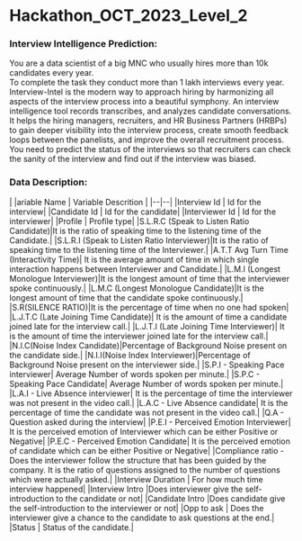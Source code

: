 # Hackathon_OCT_2023_Level_2

### Interview Intelligence Prediction:
You are a data scientist of a big MNC who usually hires more than 10k candidates every year.<br>
To complete the task they conduct more than 1 lakh interviews every year.<br>
Interview-Intel is the modern way to approach hiring by harmonizing all aspects of the interview process into a beautiful symphony. An interview intelligence tool records transcribes, and analyzes candidate conversations. It helps the hiring managers, recruiters, and HR Business Partners (HRBPs) to gain deeper visibility into the interview process, create smooth feedback loops between the panelists, and improve the overall recruitment process.<br>
You need to predict the status of the interviews so that recruiters can check the sanity of the interview and find out if the interview was biased.<br>

### Data Description:

| |ariable Name | Variable Descrition |
|--|--|
|Interview Id | Id for the interview|
|Candidate Id | Id for the candidate|
|Interviewer Id | Id for the interviewer|
|Profile | Profile type|
|S.L.R.C (Speak to Listen Ratio Candidate)|It is the ratio of speaking time to the listening time of the Candidate.|
|S.L.R.I (Speak to Listen Ratio Interviewer)|It is the ratio of speaking time to the listening time of the Interviewer.|
|A.T.T Avg Turn Time (Interactivity Time)| It is the average amount of time in which single interaction happens between Interviewer and Candidate.|
|L.M.I (Longest Monologue Interviewer)|It is the longest amount of time that the interviewer spoke continuously.|
|L.M.C (Longest Monologue Candidate)|It is the longest amount of time that the candidate spoke continuously.|
|S.R(SILENCE RATIO)|It is the percentage of time when no one had spoken|
|L.J.T.C (Late Joining Time Candidate)| It is the amount of time a candidate joined late for the interview call.|
|L.J.T.I (Late Joining Time Interviewer)| It is the amount of time the interviewer joined late for the interview call.|
|N.I.C(Noise Index Candidate)|Percentage of Background Noise present on the candidate side.|
|N.I.I(Noise Index Interviewer)|Percentage of Background Noise present on the interviewer side.|
|S.P.I - Speaking Pace interviewer| Average Number of words spoken per minute.|
|S.P.C - Speaking Pace Candidate| Average Number of words spoken per minute.|
|L.A.I - Live Absence interviewer| It is the percentage of time the interviewer was not present in the video call.|
|L.A.C - Live Absence candidate| It is the percentage of time the candidate was not present in the video call.|
|Q.A - Question asked during the interview|
|P.E.I - Perceived Emotion Interviewer| It is the perceived emotion of Interviewer which can be either Positive or Negative|
|P.E.C - Perceived Emotion Candidate| It is the perceived emotion of candidate which can be either Positive or Negative|
|Compliance ratio - Does the interviewer follow the structure that has been guided by the company. It is the ratio of questions assigned to the number of questions which were actually asked.|
|Interview Duration | For how much time interview happened|
|Interview Intro |Does interviewer give the self-introduction to the candidate or not|
|Candidate Intro |Does candidate give the self-introduction to the interviewer or not|
|Opp to ask | Does the interviewer give a chance to the candidate to ask questions at the end.|
|Status | Status of the candidate.|
